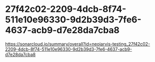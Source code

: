 # 27f42c02-2209-4dcb-8f74-511e10e96330-9d2b39d3-7fe6-4637-acb9-d7e28da7cba8
https://sonarcloud.io/summary/overall?id=neojarvis-testing_27f42c02-2209-4dcb-8f74-511e10e96330-9d2b39d3-7fe6-4637-acb9-d7e28da7cba8
